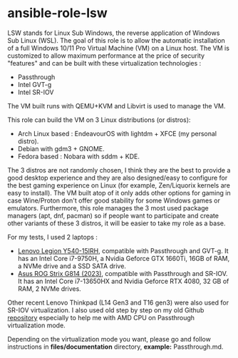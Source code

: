 # ansible-role-lsw

LSW stands for Linux Sub Windows, the reverse application of Windows Sub Linux (WSL). The goal of this role is to allow the automatic installation of a full Windows 10/11 Pro Virtual Machine (VM) on a Linux host. The VM is customized to allow maximum performance at the price of security "features" and can be built with these virtualization technologies :

* Passthrough
* Intel GVT-g
* Intel SR-IOV

The VM built runs with QEMU+KVM and Libvirt is used to manage the VM.

This role can build the VM on 3 Linux distributions (or distros):

* Arch Linux based : EndeavourOS with lightdm + XFCE (my personal distro).
* Debian with gdm3 + GNOME.
* Fedora based : Nobara with sddm + KDE.

The 3 distros are not randomly chosen, I think they are the best to provide a good desktop experience and they are also designed/easy to configure for the best gaming experience on Linux (for example, Zen/Liquorix kernels are easy to install). The VM built atop of it only adds other options for gaming in case Wine/Proton don't offer good stability for some Windows games or emulators. Furthermore, this role manages the 3 most used package managers (apt, dnf, pacman) so if people want to participate and create other variants of these 3 distros, it will be easier to take my role as a base.

For my tests, I used 2 laptops :

* [Lenovo Legion Y540-15IRH](https://www.laptopspirit.fr/266282/lenovo-legion-y540-15irh-81sx003bfr-pc-portable-15-144hz-joueur-et-createurs-gtx-1660-ti.html), compatible with Passthrough and GVT-g. It has an Intel Core i7-9750H, a Nvidia Geforce GTX 1660Ti, 16GB of RAM, a NVMe drive and a SSD SATA drive.
* [Asus ROG Strix G814 (2023)](https://laptopmedia.com/fr/series/asus-rog-strix-g18-g814-2023/), compatible with Passthrough and SR-IOV. It has an Intel Core i7-13650HX and Nvidia Geforce RTX 4080, 32 GB of RAM, 2 NVMe drives.

Other recent Lenovo Thinkpad (L14 Gen3 and T16 gen3) were also used for SR-IOV virtualization. I also used old step by step on my old Github [repository](https://github.com/fanfan42/VFIO-Passthrough-dual-running-systems-on-laptop) especially to help me with AMD CPU on Passthrough virtualization mode.

Depending on the virtualization mode you want, please go and follow instructions in **files/documentation** directory, **example:** Passthrough.md.
